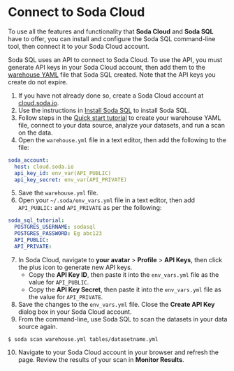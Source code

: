 # Connect to Soda Cloud

To use all the features and functionality that **Soda Cloud** and **Soda SQL** have to offer, you can install and configure the Soda SQL command-line tool, then connect it to your Soda Cloud account.

Soda SQL uses an API to connect to Soda Cloud. To use the API, you must generate API keys in your Soda Cloud account, then add them to the [warehouse YAML]({/docs/soda-sql/warehouse.md) file that Soda SQL created. Note that the API keys you create do not expire. 


1. If you have not already done so, create a Soda Cloud account at <a href="https://cloud.soda.io/signup" target="_blank"> cloud.soda.io</a>.
2. Use the instructions in [Install Soda SQL]({/docs/soda-sql/installation.md) to install Soda SQL.
3. Follow steps in the [Quick start tutorial](/docs/soda-sql/quick-start-soda-sql.md) to create your warehouse YAML file, connect to your data source, analyze your datasets, and run a scan on the data.
4. Open the `warehouse.yml` file in a text editor, then add the following to the file:
```yaml
soda_account:
  host: cloud.soda.io
  api_key_id: env_var(API_PUBLIC)
  api_key_secret: env_var(API_PRIVATE)
```
5. Save the `warehouse.yml` file.
6. Open your `~/.soda/env_vars.yml` file in a text editor, then add `API_PUBLIC:` and `API_PRIVATE` as per the following:
```yaml
soda_sql_tutorial:
  POSTGRES_USERNAME: sodasql
  POSTGRES_PASSWORD: Eg abc123
  API_PUBLIC: 
  API_PRIVATE: 
```
7. In Soda Cloud, navigate to **your avatar** > **Profile** > **API Keys**, then click the plus icon to generate new API keys.
    * Copy the **API Key ID**, then paste it into the `env_vars.yml` file as the value for `API_PUBLIC`.
    * Copy the **API Key Secret**, then paste it into the `env_vars.yml` file as the value for `API_PRIVATE`.
8. Save the changes to the `env_vars.yml` file. Close the **Create API Key** dialog box in your Soda Cloud account.
9. From the command-line, use Soda SQL to scan the datasets in your data source again.
```shell
$ soda scan warehouse.yml tables/datasetname.yml
```
10. Navigate to your Soda Cloud account in your browser and refresh the page. Review the results of your scan in **Monitor Results**.
